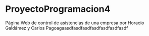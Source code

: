 ProyectoProgramacion4
=====================

Página Web de control de asistencias de una empresa por Horacio Galdámez y Carlos Pagoagaasdfasdfasdfasdfasdfasdfasdf
